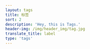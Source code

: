 ```yaml
---
layout: tags
title: 标签
sort: 2
description: 'Hey, this is Tags.'
header-img: /img/header_img/tag.jpg
translate_title: label
type: 'tags'
---
```

